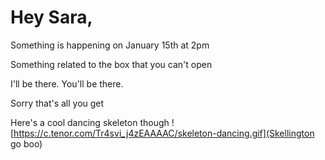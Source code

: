# Hey Sara,

Something is happening on January 15th at 2pm

Something related to the box that you can't open

I'll be there. You'll be there. 

Sorry that's all you get

Here's a cool dancing skeleton though
![https://c.tenor.com/Tr4svi_j4zEAAAAC/skeleton-dancing.gif](Skellington go boo)
